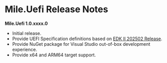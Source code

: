 ﻿# Mile.Uefi Release Notes

**Mile.Uefi 1.0.xxxx.0**

- Initial release.
- Provide UEFI Specification definitions based on [EDK II 202502 Release].
- Provide NuGet package for Visual Studio out-of-box development experience.
- Provide x64 and ARM64 target support.

[EDK II 202502 Release]: https://github.com/tianocore/edk2/tree/edk2-stable202502.
